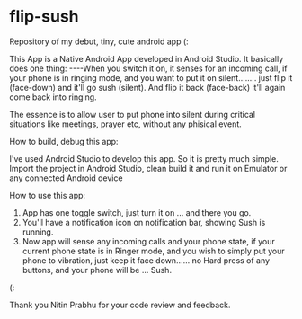 # flip-sush
Repository of my debut, tiny, cute android app (:

This App is a Native Android App developed in Android Studio.
It basically does one thing:
----When you switch it on, it senses for an incoming call,
    if your phone is in ringing mode, and you want to put it on silent........
    just flip it (face-down) and it'll go sush (silent). 
    And flip it back (face-back) it'll again come back into ringing.
    
The essence is to allow user to put phone into silent during critical situations like meetings, prayer etc, 
without  any phisical event.


How to build, debug this app:

I've used Android Studio to develop this app. So it is pretty much simple.
Import the project in Android Studio, clean build it and run it on Emulator or any connected Android device

How to use this app:

1. App has one toggle switch, just turn it on ... and there you go.
2. You'll have a notification icon on notification bar, showing Sush is running.
3. Now app will sense any incoming calls and your phone state, if your current phone state is in Ringer mode, and you wish to simply put your phone to vibration, just  keep it face down...... no Hard press of any buttons, and your phone will be ... Sush.

(:


Thank you Nitin Prabhu for your code review and feedback.
